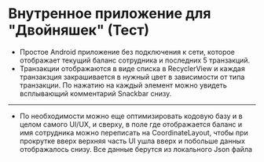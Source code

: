 # Внутренное приложение для "Двойняшек" (Тест) 

* Простое Android приложение без подключения к сети, которое отображает текущий баланс сотрудника и последних 5 транзакций.
* Транзакции отображаются в виде списка в RecyclerView и каждая транзакзция закрашивается в нужный цвет
в зависимости от типа транзакции. По нажатию на каждый элемент можно увидеть всплывающий комментарий 
 Snackbar снизу.
---
* По необходимости можно еще оптимизировать кодовую базу и в целом самого UI/UX, и сверху, в поле где 
отображается баланс и имя сотрудника можно переписать на CoordinateLayout, чтобы при прокрутке вверх
 верхняя часть UI ушла вверх и побольше данных отображалось снизу. Все данные берутся из локального 
 Json файла
